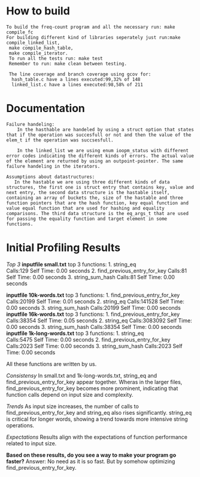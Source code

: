 # How to build

    To build the freq-count program and all the necessary run: make compile_fc
    For building different kind of libraries seperately just run:make compile_linked_list,
     make compile_hash_table,
     make compile_iterator.
     To run all the tests run: make test
     Remember to run: make clean between testing.

     The line coverage and branch coverage using gcov for:
      hash_table.c have a lines executed:99,32% of 148
      linked_list.c have a lines executed:98,58% of 211

# Documentation

    Failure handeling:
        In the hasthable are handeled by using a struct option that states that if the operation was succesfull or not and then the value of the elem_t if the operation was succsesfull.

        In the linked_list we are using enum ioopm_status with different error codes indicating the different kinds of errors. The actual value of the element are returned by using an outpoint-pointer. The same failure handeling in the iterators.

    Assumptions about datastructures:
       In the hastable we are using three different kinds of data structures, the first one is struct entry that contains key, value and next entry, the second data structure is the hastable itself, containing an array of buckets the, size of the hastable and three function pointers that are the hash function, key equal function and value equal function that are used for hashing and equality comparisons. The third data structure is the eq_args_t that are used for passing the equality function and target element in some functions.

# Initial Profiling Results

_Top 3_
**inputfile small.txt**
top 3 functions: 1. string_eq  
 Calls:129
Self Time: 0.00 seconds 2. find_previous_entry_for_key
Calls:81
Self Time: 0.00 seconds 3. string_sum_hash
Calls:81
Self Time: 0.00 seconds

**inputfile 10k-words.txt**
top 3 functions: 1. find_previous_entry_for_key  
 Calls:20199
Self Time: 0.01 seconds 2. string_eq
Calls:141528
Self Time: 0.00 seconds 3. string_sum_hash
Calls:20199
Self Time: 0.00 seconds
**inputfile 16k-words.txt**
top 3 functions: 1. find_previous_entry_for_key  
 Calls:38354
Self Time: 0.05 seconds 2. string_eq
Calls:3083092
Self Time: 0.00 seconds 3. string_sum_hash
Calls:38354
Self Time: 0.00 seconds
**inputfile 1k-long-words.txt**
top 3 functions: 1. string_eq  
 Calls:5475
Self Time: 0.00 seconds 2. find_previous_entry_for_key
Calls:2023
Self Time: 0.00 seconds 3. string_sum_hash
Calls:2023
Self Time: 0.00 seconds

All these functions are written by us.

_Consistensy_
In small.txt and 1k-long-words.txt, string_eq and find_previous_entry_for_key appear together.
Wheras in the larger files, find_previous_entry_for_key becomes more prominent, indicating that function calls depend on input size and complexity.

_Trends_
As input size increases, the number of calls to find_previous_entry_for_key and string_eq also rises significantly.
string_eq is critical for longer words, showing a trend towards more intensive string operations.

_Expectations_
Results align with the expectations of function performance related to input size.

**Based on these results, do you see a way to make your program go faster?**
Answer: No need as it is so fast. But by somehow optimizing find_previous_entry_for_key.
